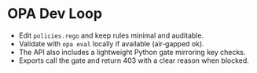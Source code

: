OPA Dev Loop
============

- Edit `policies.rego` and keep rules minimal and auditable.
- Validate with `opa eval` locally if available (air‑gapped ok).
- The API also includes a lightweight Python gate mirroring key checks.
- Exports call the gate and return 403 with a clear reason when blocked.

